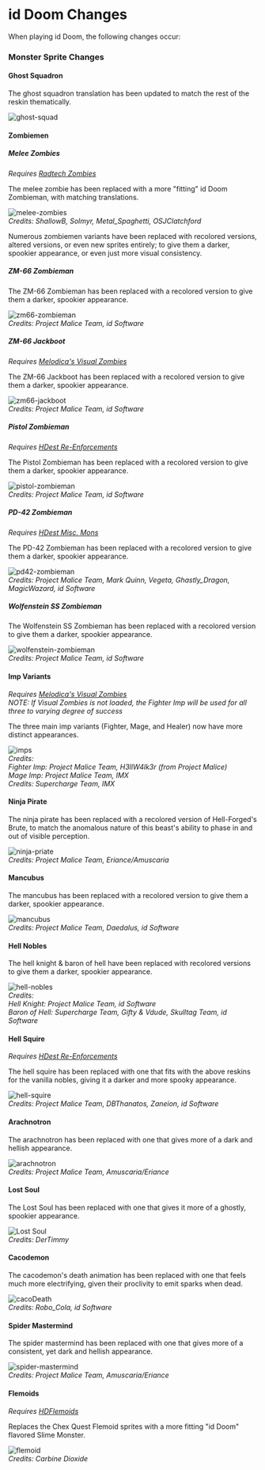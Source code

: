 # id Doom Changes

When playing id Doom, the following changes occur:

### Monster Sprite Changes

#### Ghost Squadron

The ghost squadron translation has been updated to match the rest of the reskin thematically.

![ghost-squad](../../screenshots/ghost-squad.png)

#### Zombiemen

##### Melee Zombies
_Requires [Radtech Zombies](https://github.com/swampyrad/RadTechZombies)_

The melee zombie has been replaced with a more "fitting" id Doom Zombieman, with matching translations.

![melee-zombies](../../screenshots/melee-zombies.png)  
_Credits: ShallowB, Solmyr, Metal\_Spaghetti, OSJClatchford_

Numerous zombiemen variants have been replaced with recolored versions, altered versions, or even new sprites entirely; to give them a darker, spookier appearance, or even just more visual consistency.

##### ZM-66 Zombieman

The ZM-66 Zombieman has been replaced with a recolored version to give them a darker, spookier appearance.

![zm66-zombieman](../../screenshots/zm66-zombieman.png)  
_Credits: Project Malice Team, id Software_

##### ZM-66 Jackboot
_Requires [Melodica's Visual Zombies](https://dastrukar.gitlab.io/hddons-list/#visualzombies-melodica)_

The ZM-66 Jackboot has been replaced with a recolored version to give them a darker, spookier appearance.

![zm66-jackboot](../../screenshots/zm66-jackboot.png)  
_Credits: Project Malice Team, id Software_

##### Pistol Zombieman
_Requires [HDest Re-Enforcements](https://github.com/FDAapproved/HDest-Re-Enforcements)_

The Pistol Zombieman has been replaced with a recolored version to give them a darker, spookier appearance.

![pistol-zombieman](../../screenshots/pistol-zombieman.png)  
_Credits: Project Malice Team, id Software_

<!-- ##### 10mm Pistol Zombieman
_Requires [Radtech Zombies](https://github.com/swampyrad/RadTechZombies)_

The Pistol Zombieman has been replaced with a recolored version to give them a darker, spookier appearance.

![10mm-pistol-zombieman](../../screenshots/10mm-pistol-zombieman.png)  
_Credits: Project Malice Team, id Software_ -->

<!-- ##### Sig-Cow Zombieman
_Requires [Radtech Zombies](https://github.com/swampyrad/RadTechZombies)_

The Sig-cow Zombieman has been replaced with a recolored version to give them a darker, spookier appearance.

![10mm-rifle-zombieman](../../screenshots/10mm-rifle-zombieman.png)  
_Credits: Project Malice Team, id Software_ -->

<!-- ##### Hunter Shotgun Zombieman

The Hunter Shotgun Zombieman has been replaced with a recolored version to give them a darker, spookier appearance.

![hunter-zombieman](../../screenshots/hunter-zombieman.png)  
_Credits: Project Malice Team, id Software_ -->

<!-- ##### Greely Zombieman
_Requires [HDest Misc. Mons](https://github.com/tedthepraimortis/Hideous-MiscMons)_

The Greely Zombieman has been replaced with a recolored version to give them a darker, spookier appearance.

![greely-zombieman](../../screenshots/greely-zombieman.png)  
_Credits: Project Malice Team, Mark Quinn, Vegeta, Ghastly\_Dragon, MagicWazard, id Software_ -->

##### PD-42 Zombieman
_Requires [HDest Misc. Mons](https://github.com/tedthepraimortis/Hideous-MiscMons)_

The PD-42 Zombieman has been replaced with a recolored version to give them a darker, spookier appearance.

![pd42-zombieman](../../screenshots/pd42-zombieman.png)  
_Credits: Project Malice Team, Mark Quinn, Vegeta, Ghastly\_Dragon, MagicWazard, id Software_

##### Wolfenstein SS Zombieman

The Wolfenstein SS Zombieman has been replaced with a recolored version to give them a darker, spookier appearance.

![wolfenstein-zombieman](../../screenshots/wolfenstein-zombieman.png)  
_Credits: Project Malice Team, id Software_

#### Imp Variants
_Requires [Melodica's Visual Zombies](https://dastrukar.gitlab.io/hddons-list/#visualzombies-melodica)_  
_NOTE: If Visual Zombies is not loaded, the Fighter Imp will be used for all three to varying degree of success_  

The three main imp variants (Fighter, Mage, and Healer) now have more distinct appearances.  

![imps](../../screenshots/imps.png)  
_Credits:_  
_Fighter Imp: Project Malice Team, H3llW4lk3r (from Project Malice)_  
_Mage Imp: Project Malice Team, IMX_  
_Credits: Supercharge Team, IMX_

#### Ninja Pirate

The ninja pirate has been replaced with a recolored version of Hell-Forged's Brute, to match the anomalous nature of this beast's ability to phase in and out of visible perception.

![ninja-priate](../../screenshots/ninja-pirate.png)  
_Credits: Project Malice Team, Eriance/Amuscaria_

#### Mancubus

The mancubus has been replaced with a recolored version to give them a darker, spookier appearance.

![mancubus](../../screenshots/mancubus.png)  
_Credits: Project Malice Team, Daedalus, id Software_

#### Hell Nobles

The hell knight & baron of hell have been replaced with recolored versions to give them a darker, spookier appearance.

![hell-nobles](../../screenshots/nobles.png)  
_Credits:_  
_Hell Knight: Project Malice Team, id Software_  
_Baron of Hell: Supercharge Team, Gifty & Vdude, Skulltag Team, id Software_

#### Hell Squire
_Requires [HDest Re-Enforcements](https://github.com/FDAapproved/HDest-Re-Enforcements)_

The hell squire has been replaced with one that fits with the above reskins for the vanilla nobles, giving it a darker and more spooky appearance.

![hell-squire](../../screenshots/squire.png)  
_Credits: Project Malice Team, DBThanatos, Zaneion, id Software_

#### Arachnotron

The arachnotron has been replaced with one that gives more of a dark and hellish appearance.

![arachnotron](../../screenshots/arachnotron.png)  
_Credits: Project Malice Team, Amuscaria/Eriance_

#### Lost Soul

The Lost Soul has been replaced with one that gives it more of a ghostly, spookier appearance.

![Lost Soul](../../screenshots/lost-soul.png)  
_Credits: DerTimmy_

#### Cacodemon

The cacodemon's death animation has been replaced with one that feels much more electrifying, given their proclivity to emit sparks when dead.

![cacoDeath](../../screenshots/cacodeath.gif)  
_Credits: Robo\_Cola, id Software_

#### Spider Mastermind

The spider mastermind has been replaced with one that gives more of a consistent, yet dark and hellish appearance.

![spider-mastermind](../../screenshots/spider-mastermind.png)  
_Credits: Project Malice Team, Amuscaria/Eriance_

#### Flemoids
_Requires [HDFlemoids](https://codeberg.org/ExpiredPopsicle/HDFlemoids)_

Replaces the Chex Quest Flemoid sprites with a more fitting "id Doom" flavored Slime Monster.

![flemoid](../../screenshots/flemoid.png)  
_Credits: Carbine Dioxide_